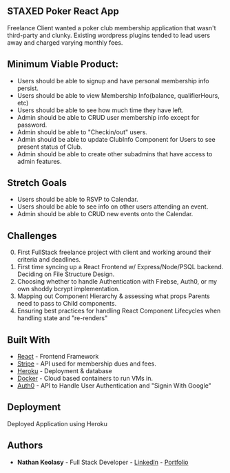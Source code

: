 ## STAXED Poker React App

Freelance Client wanted a poker club membership application that wasn't third-party and clunky.
Existing wordpress plugins tended to lead users away and charged varying monthly fees.

## Minimum Viable Product:

- Users should be able to signup and have personal membership info persist.
- Users should be able to view Membership Info(balance, qualifierHours, etc)
- Users should be able to see how much time they have left.
- Admin should be able to CRUD user membership info except for password.
- Admin should be able to "Checkin/out" users.
- Admin should be able to update ClubInfo Component for Users to see present status of Club.
- Admin should be able to create other subadmins that have access to admin features.

## Stretch Goals

- Users should be able to RSVP to Calendar.
- Users should be able to see info on other users attending an event.
- Admin should be able to CRUD new events onto the Calendar.

## Challenges

0. First FullStack freelance project with client and working around their criteria and deadlines.
1. First time syncing up a React Frontend w/ Express/Node/PSQL backend. Deciding on File Structure Design.
1. Choosing whether to handle Authentication with Firebse, Auth0, or my own shoddy bcrypt implementation.
1. Mapping out Component Hierarchy & assessing what props Parents need to pass to Child components.
1. Ensuring best practices for handling React Component Lifecycles when handling state and "re-renders"

## Built With

- [React](https://reactjs.org/) - Frontend Framework
- [Stripe](https://striple.com/) - API used for membership dues and fees.
- [Heroku](https://heroku.com/) - Deployment & database
- [Docker](https://docker.com/) - Cloud based containers to run VMs in.
- [Auth0](https://auth0.com) - API to Handle User Authentication and "Signin With Google"

## Deployment

Deployed Application using Heroku

## Authors

- **Nathan Keolasy** - Full Stack Developer - [LinkedIn](https://www.linked.com/nathan-keolasy) - [Portfolio](https://www.keolazy.com)
